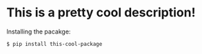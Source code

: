 # This is a pretty cool description!


Installing the pacakge:


```sh
$ pip install this-cool-package
```